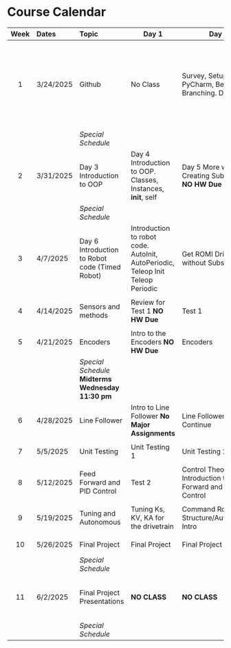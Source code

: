 [comment]: render 
[comment]: landscape

# Course Calendar


| Week | Dates     | Topic                                                 | Day 1                                                                                 | Day 2                                                         | Day 3                                                                                                           |
|:----:|:----------|:------------------------------------------------------|---------------------------------------------------------------------------------------|---------------------------------------------------------------|-----------------------------------------------------------------------------------------------------------------|
|  1   | 3/24/2025 | Github                                                | No Class                                                                              | Survey, Setup PyCharm,  Begin git. Branching.  Day 1          | git: commits, branches, pull-requests, working as a team, \\ begin first git projects \\ Day 2 (Day 1 Hartford) |
|      |           | *Special Schedule*                                    |                                                                                       |                                                               |                                                                                                                 |
|  2   | 3/31/2025 | Day 3 Introduction to OOP                             | Day 4 Introduction to OOP. Classes, Instances, __init__, self                         | Day 5 More with OOP. Creating Subclasses.  **NO HW Due**      | **Spring Visits** NEDCMP (No Class)                                                                             |
|      |           | *Special Schedule*                                    |                                                                                       |                                                               |                                                                                                                 |
|  3   | 4/7/2025  | Day 6 Introduction to Robot code (Timed Robot)        | Introduction to robot code. AutoInit, AutoPeriodic, Teleop Init <br/> Teleop Periodic | Get ROMI Driving  without Subsystems                          | Drivetrain Subsystem intro                                                                                      |
|      |           |                                                       |                                                                                       |                                                               |                                                                                                                 |
|  4   | 4/14/2025 | Sensors and methods                                   | Review for Test 1   **NO HW Due**                                                     | Test 1                                                        | **(WORLDS) (No Class)**                                                                                         |
|      |           |                                                       |                                                                                       |                                                               |                                                                                                                 |
|  5   | 4/21/2025 | Encoders                                              | Intro to the Encoders   **NO HW Due**                                                 | Encoders                                                      | **NO CLASS: Long Weekend**                                                                                      |
|      |           | *Special Schedule*    **Midterms Wednesday 11:30 pm** |                                                                                       |                                                               |                                                                                                                 |
|  6   | 4/28/2025 | Line Follower                                         | Intro to Line Follower    **No Major Assignments**                                    | Line Follower Continue                                        | Line Follower Finished                                                                                          |
|      |           |                                                       |                                                                                       |                                                               |                                                                                                                 |
|  7   | 5/5/2025  | Unit Testing                                          | Unit Testing 1                                                                        | Unit Testing 2                                                | Test 2 Review                                                                                                   |
|      |           |                                                       |                                                                                       |                                                               |                                                                                                                 |
|  8   | 5/12/2025 | Feed Forward and PID Control                          | Test 2                                                                                | Control Theory 1 Introduction to Feed Forward and PID Control | PID Control                                                                                                     |
|      |           |                                                       |                                                                                       |                                                               |                                                                                                                 |
|  9   | 5/19/2025 | Tuning and Autonomous                                 | Tuning Ks, KV, KA for the drivetrain                                                  | Command Robot Structure/Autonomous Intro                      | Advanced Presentations                                                                                          |
|      |           |                                                       |                                                                                       |                                                               |                                                                                                                 |
|  10  | 5/26/2025 | Final Project                                         | Final Project                                                                         | Final Project                                                 | **NO CLASS: Prize Day**                                                                                         |
|      |           | *Special Schedule*                                    |                                                                                       |                                                               |                                                                                                                 |
|  11  | 6/2/2025  | Final Project Presentations                           | **NO CLASS**                                                                          | **NO CLASS**                                                  | **TEE Thursday AM Final Project Demos**                                                                         |
|      |           | *Special Schedule*                                    |                                                                                       |                                                               |                                                                                                                 |


